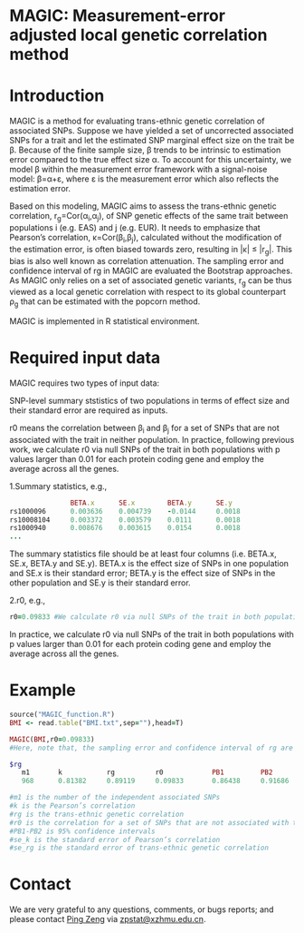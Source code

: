 # MAGIC: Measurement-error adjusted local genetic correlation method
# Introduction
MAGIC is a method for evaluating trans-ethnic genetic correlation of associated SNPs. Suppose we have yielded a set of uncorrected associated SNPs for a trait and let the estimated SNP marginal effect size on the trait be &beta;. Because of the finite sample size, &beta; trends to be intrinsic to estimation error compared to the true effect size α. To account for this uncertainty, we model &beta; within the measurement error framework with a signal-noise model: &beta;=&alpha;+ε, where ε is the measurement error which also reflects the estimation error.

Based on this modeling, MAGIC aims to assess the trans-ethnic genetic correlation, r<sub>g</sub>=Cor(&alpha;<sub>i</sub>,&alpha;<sub>j</sub>), of SNP genetic effects of the same trait between populations i (e.g. EAS) and j (e.g. EUR). It needs to emphasize that Pearson’s correlation, κ=Cor(&beta;<sub>i</sub>,&beta;<sub>j</sub>), calculated without the modification of the estimation error, is often biased towards zero, resulting in |κ| ≤ |r<sub>g</sub>|. This bias is also well known as correlation attenuation. The sampling error and confidence interval of rg in MAGIC are evaluated the Bootstrap approaches. As MAGIC only relies on a set of associated genetic variants, r<sub>g</sub> can be thus viewed as a local genetic correlation with respect to its global counterpart ρ<sub>g</sub> that can be estimated with the popcorn method.

MAGIC is implemented in R statistical environment.
# Required input data
MAGIC requires two types of input data:

SNP-level summary ststistics of two populations in terms of effect size and their standard error are required as inputs.

r0 means the correlation between &beta;<sub>i</sub> and &beta;<sub>j</sub> for a set of SNPs that are not associated with the trait in neither population. In practice, following previous work, we calculate r0 via null SNPs of the trait in both populations with p values larger than 0.01 for each protein coding gene and employ the average across all the genes.

1.Summary statistics, e.g.,
```ruby
               BETA.x      SE.x        BETA.y      SE.y
rs1000096      0.003636    0.004739    -0.0144     0.0018
rs10008104     0.003372    0.003579    0.0111      0.0018
rs1000940      0.008676    0.003615    0.0154      0.0018
...

```
The summary statistics file should be at least four columns (i.e. BETA.x, SE.x, BETA.y and SE.y). BETA.x is the effect size of SNPs in one population and SE.x is their standard error; BETA.y is the effect size of SNPs in the other population and SE.y is their standard error.

2.r0, e.g.,
```ruby
r0=0.09833 #We calculate r0 via null SNPs of the trait in both populations with p values larger than 0.01 for each protein coding gene and employ the average across all the genes.
```
In practice, we calculate r0 via null SNPs of the trait in both populations with p values larger than 0.01 for each protein coding gene and employ the average across all the genes.

# Example
```ruby
source("MAGIC_function.R")
BMI <- read.table("BMI.txt",sep=""),head=T)

MAGIC(BMI,r0=0.09833)
#Here, note that, the sampling error and confidence interval of rg are evaluated the Bootstrap approaches.

$rg
   m1       k           rg          r0            PB1         PB2         se_k        se_rg     
   968      0.81382     0.89119     0.09833       0.86438     0.91686     0.01265     0.01372           

#m1 is the number of the independent associated SNPs
#k is the Pearson’s correlation
#rg is the trans-ethnic genetic correlation
#r0 is the correlation for a set of SNPs that are not associated with the trait in neither population. In practice, following previous work, we calculate r0 via null SNPs of the trait in both populations with p values larger than 0.01 for each protein coding gene and employ the average across all the genes.
#PB1-PB2 is 95% confidence intervals
#se_k is the standard error of Pearson’s correlation
#se_rg is the standard error of trans-ethnic genetic correlation

```

# Contact
We are very grateful to any questions, comments, or bugs reports; and please contact [Ping Zeng](https://github.com/biostatpzeng) via zpstat@xzhmu.edu.cn.
